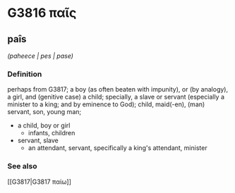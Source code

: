 # G3816 παῖς

## paîs

_(paheece | pes | pase)_

### Definition

perhaps from G3817; a boy (as often beaten with impunity), or (by analogy), a girl, and (genitive case) a child; specially, a slave or servant (especially a minister to a king; and by eminence to God); child, maid(-en), (man) servant, son, young man; 

- a child, boy or girl
  - infants, children
- servant, slave
  - an attendant, servant, specifically a king's attendant, minister

### See also

[[G3817|G3817 παίω]]
